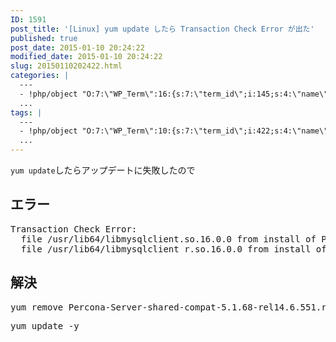 ```yaml
---
ID: 1591
post_title: '[Linux] yum update したら Transaction Check Error が出た'
published: true
post_date: 2015-01-10 20:24:22
modified_date: 2015-01-10 20:24:22
slug: 20150110202422.html
categories: |
  ---
  - !php/object "O:7:\"WP_Term\":16:{s:7:\"term_id\";i:145;s:4:\"name\";s:5:\"Linux\";s:4:\"slug\";s:5:\"linux\";s:10:\"term_group\";i:0;s:16:\"term_taxonomy_id\";i:353;s:8:\"taxonomy\";s:8:\"category\";s:11:\"description\";s:0:\"\";s:6:\"parent\";i:0;s:5:\"count\";i:5;s:6:\"filter\";s:3:\"raw\";s:6:\"cat_ID\";i:145;s:14:\"category_count\";i:5;s:20:\"category_description\";s:0:\"\";s:8:\"cat_name\";s:5:\"Linux\";s:17:\"category_nicename\";s:5:\"linux\";s:15:\"category_parent\";i:0;}"
  ...
tags: |
  ---
  - !php/object "O:7:\"WP_Term\":10:{s:7:\"term_id\";i:422;s:4:\"name\";s:5:\"Linux\";s:4:\"slug\";s:5:\"linux\";s:10:\"term_group\";i:0;s:16:\"term_taxonomy_id\";i:154;s:8:\"taxonomy\";s:8:\"post_tag\";s:11:\"description\";s:0:\"\";s:6:\"parent\";i:0;s:5:\"count\";i:8;s:6:\"filter\";s:3:\"raw\";}"
  ...
---
```

<code>yum update</code>したらアップデートに失敗したので
<!--more-->
<h2>エラー</h2>
<pre class="cmd">
Transaction Check Error:
  file /usr/lib64/libmysqlclient.so.16.0.0 from install of Percona-Server-shared-51-5.1.73-rel14.12.624.rhel6.x86_64 conflicts with file from package Percona-Server-shared-compat-5.1.68-rel14.6.551.rhel6.x86_64
  file /usr/lib64/libmysqlclient_r.so.16.0.0 from install of Percona-Server-shared-51-5.1.73-rel14.12.624.rhel6.x86_64 conflicts with file from package Percona-Server-shared-compat-5.1.68-rel14.6.551.rhel6.x86_64
</pre>

<h2>解決</h2>
<pre class="cmd">yum remove Percona-Server-shared-compat-5.1.68-rel14.6.551.rhel6.x86_64</pre>

<pre class="cmd">yum update -y</pre>